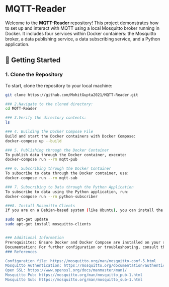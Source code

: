 # MQTT-Reader

Welcome to the **MQTT-Reader** repository! This project demonstrates how to set up and interact with MQTT using a local Mosquitto broker running in Docker. It includes four services within Docker containers: the Mosquitto broker, a data publishing service, a data subscribing service, and a Python application.

## 🚀 Getting Started

### 1. Clone the Repository

To start, clone the repository to your local machine:

```bash
git clone https://github.com/MohitGupta2021/MQTT-Reader.git

### 2.Navigate to the cloned directory:
cd MQTT-Reader

### 3.Verify the directory contents:
ls

### 4. Building the Docker Compose File
Build and start the Docker containers with Docker Compose:
docker-compose up --build

### 5. Publishing through the Docker Container
To publish data through the Docker container, execute:
docker-compose run --rm mqtt-pub

### 6. Subscribing through the Docker Container
To subscribe to data through the Docker container, use:
docker-compose run --rm mqtt-sub

### 7. Subscribing to Data through the Python Application
To subscribe to data using the Python application, run:
docker-compose run --rm python-subscriber

###8. Install Mosquitto Clients
If you are on a Debian-based system (like Ubuntu), you can install the mosquitto-clients package with the following command:

sudo apt-get update
sudo apt-get install mosquitto-clients


### Additional Information
Prerequisites: Ensure Docker and Docker Compose are installed on your system.
Documentation: For further configuration or troubleshooting, consult the repository's documentation or contact the repository maintainer.
### References

Configuration file: https://mosquitto.org/man/mosquitto-conf-5.html
Mosquitto Authentication: https://mosquitto.org/documentation/authentication-methods/ Self signed certificates: https://en.wikipedia.org/wiki/Self-signed_certificate
Open SSL: https://www.openssl.org/docs/manmaster/man1/
Mosquitto Pub: https://mosquitto.org/man/mosquitto_pub-1.html
Mosquitto Sub: https://mosquitto.org/man/mosquitto_sub-1.html
